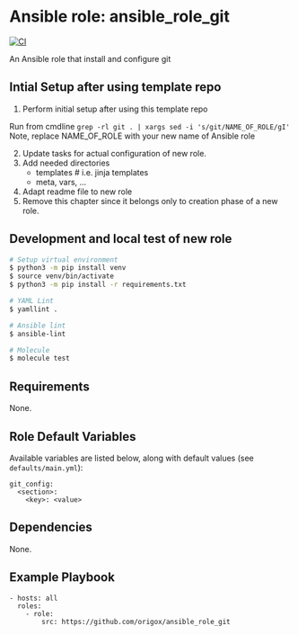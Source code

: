 # Ansible role: ansible_role_git
[![CI](https://github.com/origox/ansible_role_git/actions/workflows/ci.yml/badge.svg?branch=main)](https://github.com/origox/ansible_role_git/actions/workflows/ci.yml)

An Ansible role that install and configure git

## Intial Setup after using template repo

1. Perform initial setup after using this template repo

Run from cmdline `grep -rl git . | xargs sed -i 's/git/NAME_OF_ROLE/gI'`
Note, replace NAME_OF_ROLE with your new name of Ansible role

2. Update tasks for actual configuration of new role.
3. Add needed directories
   - templates # i.e. jinja templates
   - meta, vars, ... 
4. Adapt readme file to new role 
5. Remove this chapter since it belongs only to creation phase of a new role. 

## Development and local test of new role
```bash
# Setup virtual environment
$ python3 -m pip install venv
$ source venv/bin/activate
$ python3 -m pip install -r requirements.txt

# YAML Lint
$ yamllint .

# Ansible lint
$ ansible-lint

# Molecule
$ molecule test
```

## Requirements

None.

## Role Default Variables

Available variables are listed below, along with default values (see `defaults/main.yml`):

    git_config:
      <section>:
        <key>: <value>

## Dependencies

None.

## Example Playbook

    - hosts: all
      roles:
        - role: 
            src: https://github.com/origox/ansible_role_git 
